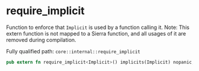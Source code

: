 # require_implicit

Function to enforce that `Implicit` is used by a function calling it. Note: This extern function is not mapped to a Sierra function, and all usages of it are removed during compilation.

Fully qualified path: `core::internal::require_implicit`

```rust
pub extern fn require_implicit<Implicit>() implicits(Implicit) nopanic;
```

